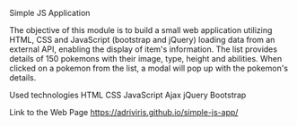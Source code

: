 Simple JS Application

The objective of this module is to build a small web application utilizing HTML, CSS and JavaScript (bootstrap and jQuery) loading data from an external API, enabling the display of item's information. The list provides details of 150 pokemons with their image, type, height and abilities. When clicked on a pokemon from the list, a modal will pop up with the pokemon's details.

Used technologies
HTML
CSS
JavaScript
Ajax
jQuery
Bootstrap

Link to the Web Page
https://adriviris.github.io/simple-js-app/
